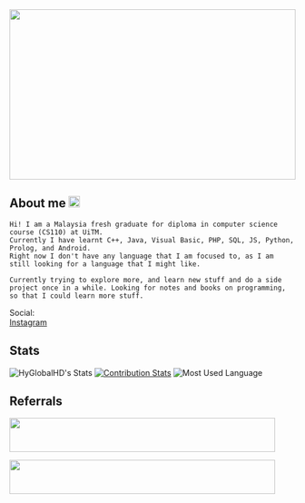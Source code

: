 <img src="https://www.pixelstalk.net/wp-content/uploads/2016/10/Art-landscape-mountains-wallpaper-landscapes-walls.jpg" width="100%" height="300" />

## About me <img src="https://github.githubassets.com/images/mona-loading-dark.gif" width="20" />
```
Hi! I am a Malaysia fresh graduate for diploma in computer science course (CS110) at UiTM.
Currently I have learnt C++, Java, Visual Basic, PHP, SQL, JS, Python, Prolog, and Android.
Right now I don't have any language that I am focused to, as I am still looking for a language that I might like.
```
``
Currently trying to explore more, and learn new stuff and do a side project once in a while.
Looking for notes and books on programming, so that I could learn more stuff.
``

Social:  
[Instagram](https://instagram.com/hyglobalhd)

## Stats
![HyGlobalHD's Stats](https://github-readme-stats.vercel.app/api?username=HyGlobalHD&count_private=true&show_icons=true&theme=vue-dark&hide_title=true)
[![Contribution Stats](https://github-contribution-stats.vercel.app/api/?username=HyGlobalHD)](https://github.com/LordDashMe/github-contribution-stats/)
![Most Used Language](https://github-readme-stats.vercel.app/api/top-langs/?username=hyglobalhd)

## Referrals
<a href="https://p2pr.me/165875584762de9b0714e4f"><img src="https://peer2profit.co/img/promo/en/p2p-banner-468x60.png" width="468"  height="60" /></a>

<a href="https://www.luno.com/invite/UPHMAB"><img src="https://d32exi8v9av3ux.cloudfront.net/wallet-app/2022/07/25/76fc72/wallet-app/assets/svg/luno-logo_v3.svg" width="468" height="60"/></a>
<!--
**HyGlobalHD/HyGlobalHD** is a ✨ _special_ ✨ repository because its `README.md` (this file) appears on your GitHub profile.

Still doesn't know what to add, maybe in the future
-->
